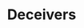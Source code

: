 ---
title: Deceivers
year: 1933
opening_date: 1933-04-18
closing_date: 
layout: productions
featured_image: 
image_caption:
image_credit:
playbill:
category:
Theatre: Theatre Jacksonville
cast:
  Amos Little: J.F. Marron
  Flora Little: Virginia Peace Johnson
crew:
  Director: Gertrude F. Jacobi
  Staging: Drummond Paul, Jr.
external_links:
---